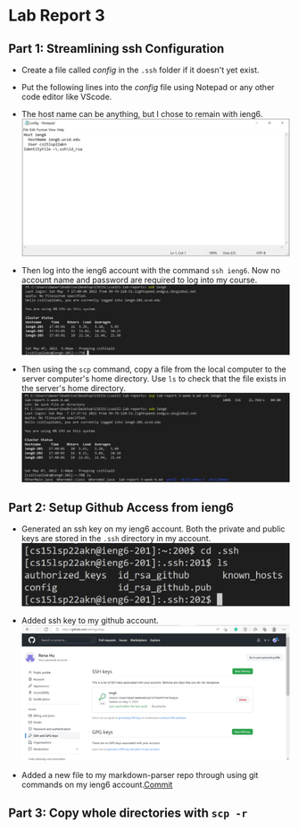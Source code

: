 # Lab Report 3 

## Part 1: Streamlining ssh Configuration
* Create a file called *config* in the `.ssh` folder if it doesn't yet exist. 
* Put the following lines into the *config* file using Notepad or any other code editor like VScode.
* The host name can be anything, but I chose to remain with ieng6.
![image](lab3-part1.png)

* Then log into the ieng6 account with the command `ssh ieng6`. Now no account name and password are required to log into my course.
![image](lab3-part1(3).png)

* Then using the `scp` command, copy a file from the local computer to the server computer's home directory. Use `ls` to check that the file exists in the server's home directory.
![image](lab3-part1(2).png)

## Part 2: Setup Github Access from ieng6
* Generated an ssh key on my ieng6 account. Both the private and public keys are stored in the `.ssh` directory in my account.
![image](lab3-part2(2).png)

* Added ssh key to my github account.
![image](lab3-part2.png)
* Added a new file to my markdown-parser repo through using git commands on my ieng6 account.[Commit](https://github.com/Rena2025/markdown-parser/blob/main/test-file9.md)

## Part 3: Copy whole directories with `scp -r`


